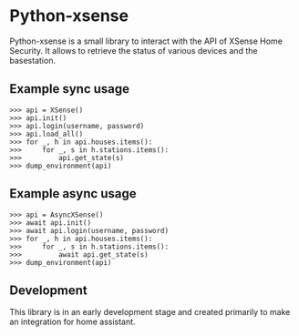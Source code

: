 Python-xsense
=============


Python-xsense is a small library to interact with the API of XSense Home Security.
It allows to retrieve the status of various devices and the basestation.


Example sync usage
------------------

    >>> api = XSense()
    >>> api.init()
    >>> api.login(username, password)
    >>> api.load_all()
    >>> for _, h in api.houses.items():
    >>>     for _, s in h.stations.items():
    >>>         api.get_state(s)
    >>> dump_environment(api)


Example async usage
-------------------

    >>> api = AsyncXSense()
    >>> await api.init()
    >>> await api.login(username, password)
    >>> for _, h in api.houses.items():
    >>>     for _, s in h.stations.items():
    >>>         await api.get_state(s)
    >>> dump_environment(api)


Development
-----------
This library is in an early development stage and created primarily to make an integration for home assistant.
